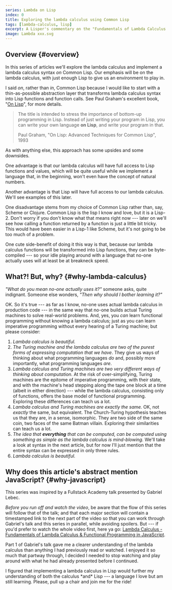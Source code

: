 ```yaml
---
series: Lambda on Lisp
index: 0
title: Exploring the lambda calculus using Common Lisp
tags: [lambda-calculus, lisp]
excerpt: A Lisper's commentary on the "Fundamentals of Lambda Calculus & Functional Programming in Javascript".
image: Lambda xxx.svg
---
```


## Overview {#overview}

In this series of articles we'll explore the lambda calculus and
implement a lambda calculus syntax *on* Common Lisp. Our emphasis will
be on the lambda calculus, with just enough Lisp to give us an
environment to play in.

I said *on*, rather than *in*, Common Lisp because I would like to
start with a thin-as-possible abstraction layer that transforms lambda
calculus syntax into Lisp functions and function calls. See Paul
Graham's excellent book, "[On
Lisp](http://www.paulgraham.com/onlisp.html)", for more details.

> The title is intended to stress the importance of bottom-up
> programming in Lisp. Instead of just writing your program in Lisp,
> you can write your own language **on Lisp**, and write your program
> in that.
>
> Paul Graham, "On Lisp: Advanced Techniques for Common Lisp", 1993

As with anything else, this approach has some upsides and some
downsides. 

One advantage is that our lambda calculus will have full access to
Lisp functions and values, which will be quite useful while we
implement a language that, in the beginning, won't even have the
concept of natural numbers.

Another advantage is that Lisp will have full access to our lambda
calculus. We'll see examples of this later.

One disadvantage stems from my choice of Common Lisp rather than, say,
Scheme or Clojure. Common Lisp is the lisp I know and love, but it is
a Lisp-2. Don't worry if you don't know what that means right now ---
later on we'll see how calling a function returned by a function is
just a little bit tricky. This would have been easier in a Lisp-1 like
Scheme, but it's not going to be too much of a problem.

One cute side-benefit of doing it this way is that, because our lambda
calculus functions will be transformed into Lisp functions, they can
be byte-compiled --- so your idle playing around with a language
that no-one actually uses will at least be at breakneck speed.

## What?! But, why? {#why-lambda-calculus}

*"What do you mean no-one actually uses it?"* someone asks, quite
indignant. Someone else wonders, *"Then why should I bother learning
it?"*

OK. So it's true --- as far as I know, no-one uses actual lambda
calculus in production code --- in the same way that no-one builds
actual Turing machines to solve real-world problems. And, yes, you
*can* learn functional programming without knowing a lambda calculus;
just as you can learn imperative programming without every hearing of
a Turing machine; but please consider:

1. *Lambda calculus is beautiful.*
2. *The Turing machine and the lambda calculus are two of the purest
   forms of expressing computation that we have*. They give us ways of
   thinking about what programming languages *do* and, possibly more
   importantly, what programming languages *are*.
3. *Lambda calculus and Turing machines are two very different ways of
   thinking about computation.* At the risk of over-simplifying, Turing
   machines are the epitome of imperative programming, with their
   state, and with the machine's head stepping along the tape one
   block at a time (albeit in either direction) --- while the lambda
   calculus, consisting only of functions, offers the base model of
   functional programming. Exploring these differences can teach us a lot.
4. *Lambda calculus and Turing machines are exactly the same.* OK,
   not *exactly* the same, but equivalent. The Church-Turing
   hypothesis teaches us that they are, in a sense, isomorphic. They
   are two side of the same coin, two faces of the same Batman
   villain. Exploring their similarities can teach us a lot.
5. *The idea that __everything__ that can be computed, can be computed
   using something as simple as the lambda calculus is mind-blowing.*
   We'll take a look at syntax in the next article, but for now I'll
   just mention that the entire syntax can be expressed in only three
   rules.
6. *Lambda calculus is beautiful.*

## Why does this article's abstract mention JavaScript? {#why-javascript}

This series was inspired by a Fullstack Academy talk presented by
Gabriel Lebec.

*Before you run off and watch the video*, be aware that the flow of
this series will follow that of the talk; and that each major section
will contain a timestamped link to the next part of the video so that
you can work through Gabriel's talk and this series in parallel, while
avoiding spoilers. But --- if you'd prefer to watch the whole video
first, here ya go: [Lambda Calculus - Fundamentals of Lambda Calculus
& Functional Programming in
JavaScript](https://www.youtube.com/watch?v=3VQ382QG-y4).

Part 1 of Gabriel's talk gave me a clearer understanding of the lambda
calculus than anything I had previously read or watched. I enjoyed it
so much that partway through, I decided I needed to stop watching and
play around with what he had already presented before I continued.

<takeaway>
I figured that implementing a lambda calculus in Lisp would
further my understanding of both the calculus *and* Lisp --- a
language I love but am still learning.  Please, pull up a chair and
join me for the ride!
</takeaway>

<!--
## Where do we go from here?

There are various lambda calculii (or λ-calculii), but usually, people
refer to Alonzo Church's as *the* lambda calculus. (Note all the
lower-case letters in that sentence.) I'll call our implementation of
Church's λ-calculus "Lambda" or "Λ" (with a capital "l" or a capital
"λ"). This, I admit, is mostly so that I don't have to keep typing
"lambda calculus" in full.
-->

